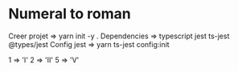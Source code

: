 # Numeral to roman

Creer projet => yarn init -y .
Dependencies => typescript jest ts-jest @types/jest
Config jest => yarn ts-jest config:init

1 => 'I'
2 => 'II'
5 => 'V'
